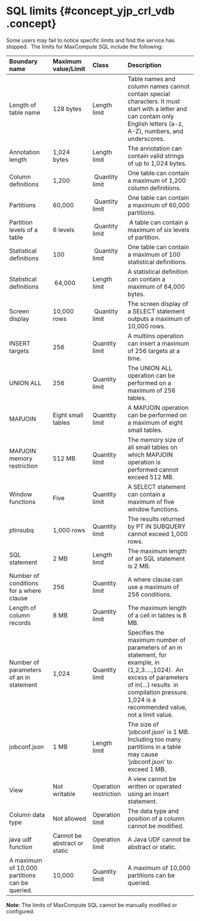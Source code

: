 # SQL limits {#concept_yjp_crl_vdb .concept}

Some users may fail to notice specific limits and find the service has stopped.  The limits for MaxCompute SQL include the following:

|Boundary name|Maximum value/Limit|Class|Description|
|:------------|:------------------|:----|:----------|
|Length of table name|128 bytes|Length limit|Table names and column names cannot contain special characters. It must start with a letter and can contain only English letters \(a-z, A-Z\), numbers, and underscores.|
|Annotation length|1,024 bytes|Length limit|The annotation can contain valid strings of up to 1,024 bytes.|
|Column definitions|1,200| Quantity limit|One table can contain a maximum of 1,200 column definitions.|
|Partitions |60,000| Quantity limit|One table can contain a maximum of 60,000 partitions.|
|Partition levels of a table|6 levels| Quantity limit| A table can contain a maximum of six levels of partition.|
|Statistical definitions|100| Quantity limit|One table can contain a maximum of 100 statistical definitions.|
|Statistical definitions| 64,000|Length limit|A statistical definition can contain a maximum of 64,000 bytes.|
|Screen display|10,000 rows| Quantity limit|The screen display of a SELECT statement outputs a maximum of 10,000 rows.|
|INSERT targets|256|Quantity limit|A multiins operation can insert a maximum of 256 targets at a time.|
|UNION ALL|256|Quantity limit|The UNION ALL operation can be performed on a maximum of 256 tables.|
|MAPJOIN 　|Eight small tables|Quantity limit|A MAPJOIN operation can be performed on a maximum of eight small tables.|
|MAPJOIN memory restriction|512 MB|Quantity limit|The memory size of all small tables on which MAPJOIN operation is performed cannot exceed 512 MB.|
|Window functions|Five|Quantity limit|A SELECT statement can contain a maximum of five window functions.|
|ptinsubq 　|1,000 rows|Quantity limit|The results returned by PT IN SUBQUERY cannot exceed 1,000 rows.|
|SQL statement |2 MB|Length limit|The maximum length of an SQL statement is 2 MB.|
|Number of conditions for a where clause|256|Quantity limit|A where clause can use a maximum of 256 conditions.|
|Length of column records|8 MB|Quantity limit|The maximum length of a cell in tables is 8 MB.|
|Number of parameters of an in statement|1,024|Quantity limit|Specifies the maximum number of parameters of an in statement, for example, in  \(1,2,3….,1024\).  An excess of parameters of in\(…\) results  in compilation pressure. 1,024 is a recommended value, not a limit value.|
|jobconf.json|1 MB|Length limit|The size of ‘jobconf.json’ is 1 MB. Including too many partitions in a table may cause ‘jobconf.json’ to exceed 1 MB.|
|View|Not writable|Operation restriction|A view cannot be written or operated using an insert statement.|
|Column data type|Not allowed|Operation limit|The data type and position of a column cannot be modified.|
|java udf function|Cannot be abstract or static|Operation limit|A Java UDF cannot be abstract or static.|
|A maximum of 10,000 partitions can be queried.|10,000|Quantity limit|A maximum of 10,000 partitions can be queried.|

**Note:** The limits of MaxCompute SQL cannot be manually modified or configured.

